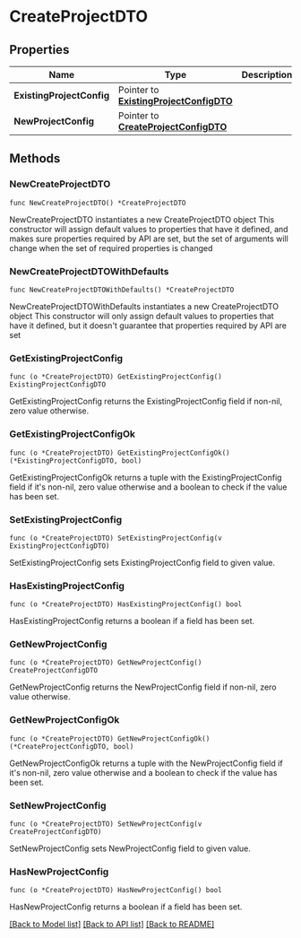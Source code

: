 # CreateProjectDTO

## Properties

Name | Type | Description | Notes
------------ | ------------- | ------------- | -------------
**ExistingProjectConfig** | Pointer to [**ExistingProjectConfigDTO**](ExistingProjectConfigDTO.md) |  | [optional] 
**NewProjectConfig** | Pointer to [**CreateProjectConfigDTO**](CreateProjectConfigDTO.md) |  | [optional] 

## Methods

### NewCreateProjectDTO

`func NewCreateProjectDTO() *CreateProjectDTO`

NewCreateProjectDTO instantiates a new CreateProjectDTO object
This constructor will assign default values to properties that have it defined,
and makes sure properties required by API are set, but the set of arguments
will change when the set of required properties is changed

### NewCreateProjectDTOWithDefaults

`func NewCreateProjectDTOWithDefaults() *CreateProjectDTO`

NewCreateProjectDTOWithDefaults instantiates a new CreateProjectDTO object
This constructor will only assign default values to properties that have it defined,
but it doesn't guarantee that properties required by API are set

### GetExistingProjectConfig

`func (o *CreateProjectDTO) GetExistingProjectConfig() ExistingProjectConfigDTO`

GetExistingProjectConfig returns the ExistingProjectConfig field if non-nil, zero value otherwise.

### GetExistingProjectConfigOk

`func (o *CreateProjectDTO) GetExistingProjectConfigOk() (*ExistingProjectConfigDTO, bool)`

GetExistingProjectConfigOk returns a tuple with the ExistingProjectConfig field if it's non-nil, zero value otherwise
and a boolean to check if the value has been set.

### SetExistingProjectConfig

`func (o *CreateProjectDTO) SetExistingProjectConfig(v ExistingProjectConfigDTO)`

SetExistingProjectConfig sets ExistingProjectConfig field to given value.

### HasExistingProjectConfig

`func (o *CreateProjectDTO) HasExistingProjectConfig() bool`

HasExistingProjectConfig returns a boolean if a field has been set.

### GetNewProjectConfig

`func (o *CreateProjectDTO) GetNewProjectConfig() CreateProjectConfigDTO`

GetNewProjectConfig returns the NewProjectConfig field if non-nil, zero value otherwise.

### GetNewProjectConfigOk

`func (o *CreateProjectDTO) GetNewProjectConfigOk() (*CreateProjectConfigDTO, bool)`

GetNewProjectConfigOk returns a tuple with the NewProjectConfig field if it's non-nil, zero value otherwise
and a boolean to check if the value has been set.

### SetNewProjectConfig

`func (o *CreateProjectDTO) SetNewProjectConfig(v CreateProjectConfigDTO)`

SetNewProjectConfig sets NewProjectConfig field to given value.

### HasNewProjectConfig

`func (o *CreateProjectDTO) HasNewProjectConfig() bool`

HasNewProjectConfig returns a boolean if a field has been set.


[[Back to Model list]](../README.md#documentation-for-models) [[Back to API list]](../README.md#documentation-for-api-endpoints) [[Back to README]](../README.md)


